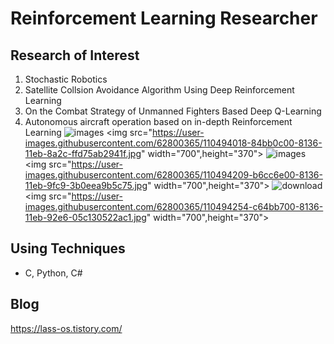 # Reinforcement Learning Researcher

## Research of Interest
1. Stochastic Robotics
2. Satellite Collsion Avoidance Algorithm Using Deep Reinforcement Learning
3. On the Combat Strategy of Unmanned Fighters Based Deep Q-Learning
4. Autonomous aircraft operation based on in-depth Reinforcement Learning
![images](https://user-images.githubusercontent.com/62800365/110494018-84bb0c00-8136-11eb-8a2c-ffd75ab2941f.jpg)
<img src="https://user-images.githubusercontent.com/62800365/110494018-84bb0c00-8136-11eb-8a2c-ffd75ab2941f.jpg" width="700",height="370">
![images](https://user-images.githubusercontent.com/62800365/110494209-b6cc6e00-8136-11eb-9fc9-3b0eea9b5c75.jpg)
<img src="https://user-images.githubusercontent.com/62800365/110494209-b6cc6e00-8136-11eb-9fc9-3b0eea9b5c75.jpg" width="700",height="370">
![download](https://user-images.githubusercontent.com/62800365/110494254-c64bb700-8136-11eb-92e6-05c130522ac1.jpg)
<img src="https://user-images.githubusercontent.com/62800365/110494254-c64bb700-8136-11eb-92e6-05c130522ac1.jpg" width="700",height="370">

## Using Techniques
- C, Python, C#

## Blog
https://lass-os.tistory.com/


